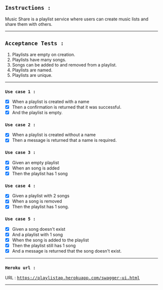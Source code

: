 ## `Instructions : `

Music Share is a playlist service where users can create music lists and share them with others.

---

## `Acceptance Tests :`

1. Playlists are empty on creation.
2. Playlists have many songs.
3. Songs can be added to and removed from a playlist.
4. Playlists are named.
5. Playlists are unique.

---
### `Use case 1 :`

- [x] When a playlist is created with a name
- [x] Then a confirmation is returned that it was successful.
- [X] And the playlist is empty.

### `Use case 2 :`

- [x] When a playlist is created without a name
- [x] Then a message is returned that a name is required.

### `Use case 3 :`

- [x] Given an empty playlist
- [x] When an song is added
- [x] Then the playlist has 1 song

### `Use case 4 :`

- [x] Given a playlist with 2 songs
- [x] When a song is removed
- [x] Then the playlist has 1 song.

### `Use case 5 :`

- [x] Given a song doesn't exist
- [x] And a playlist with 1 song
- [x] When the song is added to the playlist
- [x] Then the playlist still has 1 song
- [x] And a message is returned that the song doesn't exist.

---

### `Heroku url :`

URL :
<kbd> https://playlistap.herokuapp.com/swagger-ui.html </kbd>

---